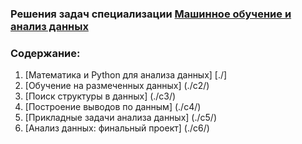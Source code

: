 ### Решения задач специализации [Машинное обучение и анализ данных](https://www.coursera.org/specializations/machine-learning-data-analysis)

### Содержание:

1. [Математика и Python для анализа данных] [./]
2. [Обучение на размеченных данных] (./c2/)
3. [Поиск структуры в данных] (./c3/)
4. [Построение выводов по данным] (./c4/)
5. [Прикладные задачи анализа данных] (./c5/)
6. [Анализ данных: финальный проект] (./c6/)
